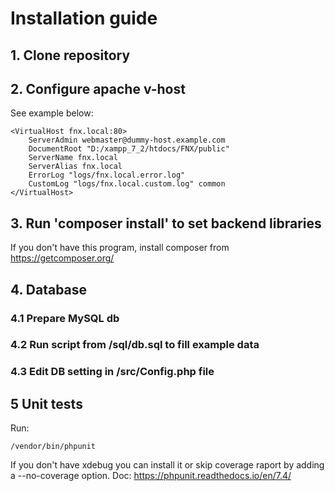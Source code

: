# Installation guide

## 1. Clone repository

## 2. Configure apache v-host
See example below:

    <VirtualHost fnx.local:80>
        ServerAdmin webmaster@dummy-host.example.com
        DocumentRoot "D:/xampp_7_2/htdocs/FNX/public"
        ServerName fnx.local
        ServerAlias fnx.local
        ErrorLog "logs/fnx.local.error.log"
        CustomLog "logs/fnx.local.custom.log" common
    </VirtualHost>
 
## 3. Run 'composer install' to set backend libraries
If you don't have this program, install composer from https://getcomposer.org/

## 4. Database
### 4.1 Prepare MySQL db
### 4.2 Run script from /sql/db.sql to fill example data
### 4.3 Edit DB setting in /src/Config.php file

## 5 Unit tests
Run: 

    /vendor/bin/phpunit
If you don't have xdebug you can install it or skip coverage raport by adding a --no-coverage option.
Doc: https://phpunit.readthedocs.io/en/7.4/
